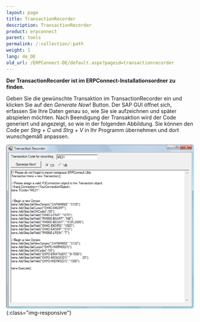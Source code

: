 ```yaml
---
layout: page
title: TransactionRecorder
description: TransactionRecorder
product: erpconnect
parent: tools
permalink: /:collection/:path
weight: 1
lang: de_DE
old_url: /ERPConnect-DE/default.aspx?pageid=transactionrecorder
---
```


**Der TransactionRecorder ist im ERPConnect-Installationsordner zu finden.**

Geben Sie die gewünschte Transaktion im TransactionRecorder ein und klicken Sie auf den *Generate Now*! Button. Der SAP GUI öffnet sich, erfassen Sie Ihre Daten genau so, wie Sie sie aufzeichnen und später abspielen möchten. Nach Beendigung der Transaktion wird der Code generiert und angezeigt, so wie in der folgenden Abbildung. Sie können den Code per *Strg + C* und *Strg + V* in Ihr Programm übernehmen und dort wunschgemäß anpassen.

![Tools-001](/img/content/Tools-001.png){:class="img-responsive"}